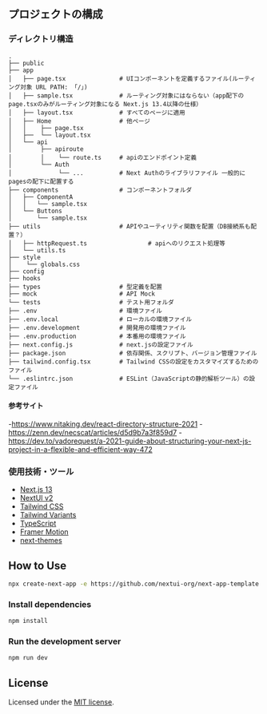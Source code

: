 ## プロジェクトの構成

### ディレクトリ構造
```
.
├── public
├── app
│   ├── page.tsx               # UIコンポーネントを定義するファイル(ルーティング対象 URL PATH: 「/」)
│   ├── sample.tsx             # ルーティング対象にはならない（app配下のpage.tsxのみがルーティング対象になる Next.js 13.4以降の仕様）
│   ├── layout.tsx             # すべてのページに適用
│   ├── Home                   # 他ページ
│   │    ├── page.tsx 
│   ├──  └── layout.tsx
│   └── api
│        ├── apiroute
│        │    └── route.ts     # apiのエンドポイント定義
│        └── Auth
│             └── ...          # Next Authのライブラリファイル 一般的にpagesの配下に配置する
├── components                 # コンポーネントフォルダ
│   ├── ComponentA
│   │   └── sample.tsx
│   └── Buttons
│       └── sample.tsx
├── utils                      # APIやユーティリティ関数を配置（DB接続系も配置？）
│   ├── httpRequest.ts                 # apiへのリクエスト処理等
│   └── utils.ts
├── style
│    └── globals.css
├── config
├── hooks
├── types                      # 型定義を配置
├── mock                       # API Mock  
└── tests                      # テスト用フォルダ
├── .env                       # 環境ファイル
├── .env.local                 # ローカルの環境ファイル
├── .env.development           # 開発用の環境ファイル
├── .env.production            # 本番用の環境ファイル
├── next.config.js             # next.jsの設定ファイル
├── package.json               # 依存関係、スクリプト、バージョン管理ファイル
├── tailwind.config.tsx        # Tailwind CSSの設定をカスタマイズするためのファイル
└── .eslintrc.json             # ESLint（JavaScriptの静的解析ツール）の設定ファイル

```
#### 参考サイト
-https://www.nitaking.dev/react-directory-structure-2021
-https://zenn.dev/necscat/articles/d5d9b7a3f859d7
-https://dev.to/vadorequest/a-2021-guide-about-structuring-your-next-js-project-in-a-flexible-and-efficient-way-472
### 使用技術・ツール
- [Next.js 13](https://nextjs.org/docs/getting-started)
- [NextUI v2](https://nextui.org/)
- [Tailwind CSS](https://tailwindcss.com/)
- [Tailwind Variants](https://tailwind-variants.org)
- [TypeScript](https://www.typescriptlang.org/)
- [Framer Motion](https://www.framer.com/motion/)
- [next-themes](https://github.com/pacocoursey/next-themes)

## How to Use

```bash
npx create-next-app -e https://github.com/nextui-org/next-app-template
```

### Install dependencies

```bash
npm install
```

### Run the development server

```bash
npm run dev
```

## License

Licensed under the [MIT license](https://github.com/nextui-org/next-app-template/blob/main/LICENSE).